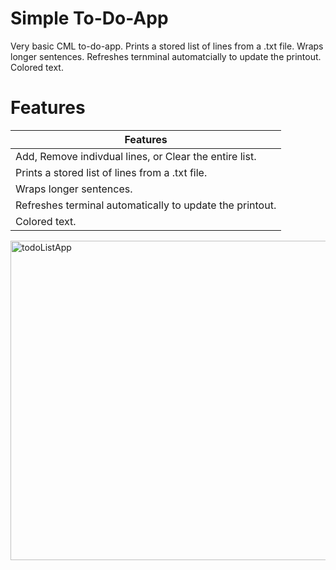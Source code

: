 # Simple To-Do-App
Very basic CML to-do-app. Prints a stored list of lines from a .txt file. Wraps longer sentences. Refreshes ternminal automatcially to update the printout. Colored text. 
# Features
| Features  
| ------------- |
| Add, Remove indivdual lines, or Clear the entire list. |
| Prints a stored list of lines from a .txt file.  |
| Wraps longer sentences. |
| Refreshes terminal automatically to update the printout. |
| Colored text. |
<img width="1011" height="511" alt="todoListApp" src="https://github.com/user-attachments/assets/6a966ed8-616b-4ba7-b493-b1cfc4772f69" />
